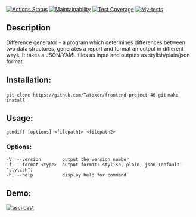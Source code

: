 [![Actions Status](https://github.com/Tatoxer/frontend-project-46/workflows/hexlet-check/badge.svg)](https://github.com/Tatoxer/frontend-project-46/actions)
[![Maintainability](https://api.codeclimate.com/v1/badges/f74147797e3fedeeb136/maintainability)](https://codeclimate.com/github/Tatoxer/frontend-project-46/maintainability)
[![Test Coverage](https://api.codeclimate.com/v1/badges/f74147797e3fedeeb136/test_coverage)](https://codeclimate.com/github/Tatoxer/frontend-project-46/test_coverage)
[![My-tests](https://github.com/Tatoxer/frontend-project-46/actions/workflows/My-tests.yml/badge.svg)](https://github.com/Tatoxer/frontend-project-46/actions/workflows/My-tests.yml)

## Description
Difference generator - a program which determines differences between two data structures, generates a report and format an output in different ways. It takes a JSON/YAML files as input and outputs as stylish/plain/json format.

## Installation:
`git clone https://github.com/Tatoxer/frontend-project-46.git`
`make install`

## Usage:
`gendiff [options] <filepath1> <filepath2>
`
### Options:

    -V, --version        output the version number
    -f, --format <type>  output format: stylish, plain, json (default: "stylish")
    -h, --help           display help for command

## Demo:
[![asciicast](https://asciinema.org/a/avvvGLfkGw3DugZMapLsba2kF.svg)](https://asciinema.org/a/avvvGLfkGw3DugZMapLsba2kF)


